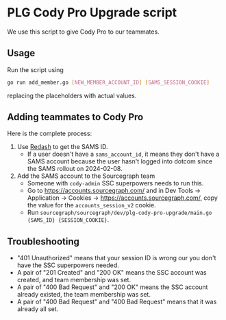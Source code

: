 # PLG Cody Pro Upgrade script

We use this script to give Cody Pro to our teammates.

## Usage

Run the script using

```bash
go run add_member.go [NEW_MEMBER_ACCOUNT_ID] [SAMS_SESSION_COOKIE]
```
replacing the placeholders with actual values.

## Adding teammates to Cody Pro

Here is the complete process:

1. Use [Redash](https://redash.sgdev.org/queries/614/source) to get the SAMS ID.
    - If a user doesn't have a `sams_account_id`, it means they don't have a SAMS account because the user hasn't logged into dotcom since the SAMS rollout on 2024-02-08.
2. Add the SAMS account to the Sourcegraph team
    - Someone with `cody-admin` SSC superpowers needs to run this.
    - Go to https://accounts.sourcegraph.com/ and in Dev Tools → Application → Cookies → https://accounts.sourcegraph.com/, copy the value for the `accounts_session_v2` cookie.
    - Run `sourcegraph/sourcegraph/dev/plg-cody-pro-upgrade/main.go {SAMS_ID} {SESSION_COOKIE}`.

## Troubleshooting

- "401 Unauthorized" means that your session ID is wrong our you don't have the SSC superpowers needed.
- A pair of "201 Created" and "200 OK" means the SSC account was created, and team membership was set.
- A pair of "400 Bad Request" and "200 OK" means the SSC account already existed, the team membership was set.
- A pair of "400 Bad Request" and "400 Bad Request" means that it was already all set.
